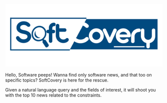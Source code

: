 ![Logo of SoftCovery](https://github.com/Pooventhiran/SoftCovery/blob/master/code/SoftCovery/WebContent/images/Softcovery.png)

Hello, Software peeps!
Wanna find only software news, and that too on specific topics? SoftCovery is here for the rescue.

Given a natural language query and the fields of interest, it will shoot you with the top 10 news related to the constraints.
